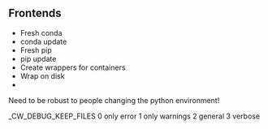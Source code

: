 


## Frontends

- Fresh conda
- conda update
- Fresh pip
- pip update
- Create wrappers for containers
- Wrap on disk
-   

Need to be robust to people changing the python environment!

_CW_DEBUG_KEEP_FILES
0 only error
1 only warnings
2 general
3 verbose

